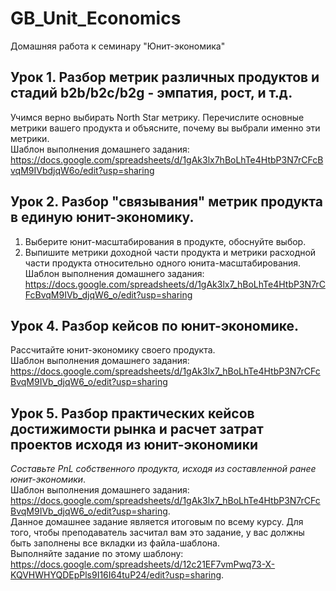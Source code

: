 # GB_Unit_Economics
Домашняя работа к семинару "Юнит-экономика"

## Урок 1. Разбор метрик различных продуктов и стадий b2b/b2c/b2g - эмпатия, рост, и т.д.  
  
Учимся верно выбирать North Star метрику. Перечислите основные метрики вашего продукта и объясните, почему вы выбрали именно эти метрики.  
Шаблон выполнения домашнего задания: https://docs.google.com/spreadsheets/d/1gAk3lx7hBoLhTe4HtbP3N7rCFcBvqM9IVbdjqW6o/edit?usp=sharing  
  
## Урок 2. Разбор "связывания" метрик продукта в единую юнит-экономику.

1. Выберите юнит-масштабирования в продукте, обоснуйте выбор.  
2. Выпишите метрики доходной части продукта и метрики расходной части продукта относительно одного юнита-масштабирования.  
Шаблон выполнения домашнего задания: https://docs.google.com/spreadsheets/d/1gAk3lx7_hBoLhTe4HtbP3N7rCFcBvqM9IVb_djqW6_o/edit?usp=sharing  
  
## Урок 4. Разбор кейсов по юнит-экономике.
  
Рассчитайте юнит-экономику своего продукта.  
Шаблон выполнения домашнего задания: https://docs.google.com/spreadsheets/d/1gAk3lx7_hBoLhTe4HtbP3N7rCFcBvqM9IVb_djqW6_o/edit?usp=sharing  
  
## Урок 5. Разбор практических кейсов достижимости рынка и расчет затрат проектов исходя из юнит-экономики
  
*Составьте PnL собственного продукта, исходя из составленной ранее юнит-экономики*.  
Шаблон выполнения домашнего задания: https://docs.google.com/spreadsheets/d/1gAk3lx7_hBoLhTe4HtbP3N7rCFcBvqM9IVb_djqW6_o/edit?usp=sharing.  
Данное домашнее задание является итоговым по всему курсу. Для того, чтобы преподаватель засчитал вам это задание, у вас должны быть заполнены все вкладки из файла-шаблона.  
Выполняйте задание по этому шаблону: https://docs.google.com/spreadsheets/d/12c21EF7vmPwq73-X-KQVHWHYQDEpPls9I16I64tuP24/edit?usp=sharing.  
